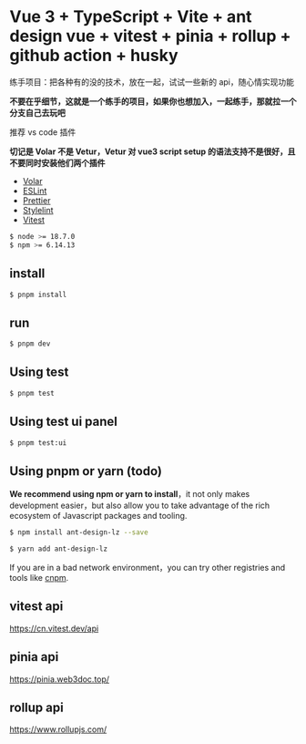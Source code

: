 # Vue 3 + TypeScript + Vite + ant design vue + vitest + pinia + rollup + github action + husky

练手项目：把各种有的没的技术，放在一起，试试一些新的 api，随心情实现功能

**不要在乎细节，这就是一个练手的项目，如果你也想加入，一起练手，那就拉一个分支自己去玩吧**

推荐 vs code 插件

**切记是 Volar 不是 Vetur，Vetur 对 vue3 script setup 的语法支持不是很好，且不要同时安装他们两个插件**

- [Volar](https://marketplace.visualstudio.com/items?itemName=Vue.volar)
- [ESLint](https://marketplace.visualstudio.com/items?itemName=dbaeumer.vscode-eslint)
- [Prettier](https://marketplace.visualstudio.com/items?itemName=esbenp.prettier-vscode)
- [Stylelint](https://marketplace.visualstudio.com/items?itemName=stylelint.vscode-stylelint)
- [Vitest](https://marketplace.visualstudio.com/items?itemName=ZixuanChen.vitest-explorer)

```bash
$ node >= 18.7.0
$ npm >= 6.14.13
```

## install

```bash
$ pnpm install
```

## run

```bash
$ pnpm dev
```

## Using test

```bash
$ pnpm test
```

## Using test ui panel

```bash
$ pnpm test:ui
```

## Using pnpm or yarn (todo)

**We recommend using npm or yarn to install**，it not only makes development easier，but also allow you to take advantage of the rich ecosystem of Javascript packages and tooling.

```bash
$ npm install ant-design-lz --save
```

```bash
$ yarn add ant-design-lz
```

If you are in a bad network environment，you can try other registries and tools like [cnpm](https://github.com/cnpm/cnpm).

## vitest api

https://cn.vitest.dev/api

## pinia api

https://pinia.web3doc.top/

## rollup api

https://www.rollupjs.com/
